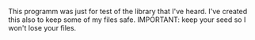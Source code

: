 This programm was just for test of the library that I've heard. I've created this also to keep some of my files safe.
IMPORTANT:
  keep your seed so I won't lose your files.

